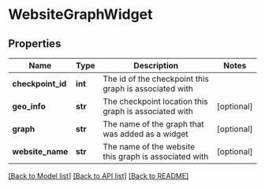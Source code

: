 # WebsiteGraphWidget

## Properties
Name | Type | Description | Notes
------------ | ------------- | ------------- | -------------
**checkpoint_id** | **int** | The id of the checkpoint this graph is associated with | 
**geo_info** | **str** | The checkpoint location this graph is associated with | [optional] 
**graph** | **str** | The name of the graph that was added as a widget | [optional] 
**website_name** | **str** | The name of the website this graph is associated with | [optional] 

[[Back to Model list]](../README.md#documentation-for-models) [[Back to API list]](../README.md#documentation-for-api-endpoints) [[Back to README]](../README.md)



